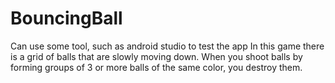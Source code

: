 # BouncingBall
Can use some tool, such as android studio to test the app
In this game there is a grid of balls that are slowly moving down.
When you shoot balls by forming groups of 3 or more balls of the same color, you destroy them.
